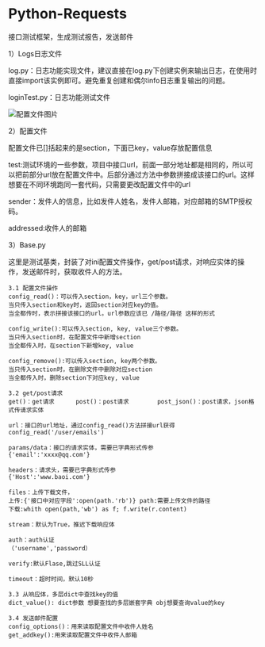 # Python-Requests
接口测试框架，生成测试报告，发送邮件

1）Logs日志文件

log.py：日志功能实现文件，建议直接在log.py下创建实例来输出日志，在使用时直接import该实例即可。避免重复创建和偶尔info日志重复输出的问题。

loginTest.py：日志功能测试文件



![配置文件图片](https://github.com/xuhaixiang1993/Python3-requests/blob/master/picture/config.jpg)

2）配置文件

配置文件已[]括起来的是section，下面已key，value存放配置信息

test:测试环境的一些参数，项目中接口url，前面一部分地址都是相同的，所以可以把前部分url放在配置文件中。后部分通过方法中参数拼接成该接口的url。这样想要在不同环境跑同一套代码，只需要更改配置文件中的url

sender：发件人的信息，比如发件人姓名，发件人邮箱，对应邮箱的SMTP授权码。

addressed:收件人的邮箱



3）Base.py

这里是测试基类，封装了对ini配置文件操作，get/post请求，对响应实体的操作，发送邮件时，获取收件人的方法。

    3.1 配置文件操作
	config_read()：可以传入section，key，url三个参数。
	当只传入section和key时，返回section对应key的值。
    当全都传时，表示拼接该接口的url。url参数应该已 /路径/路径 这样的形式
    
    config_write():可以传入section, key, value三个参数。
    当只传入section时，在配置文件中新增section
    当全都传入时，在section下新增key, value
    
    config_remove():可以传入section, key两个参数。
    当只传入section时，在删除文件中删除对应section
    当全都传入时，删除section下对应key, value
    
    3.2 get/post请求
    get()：get请求      post()：post请求        post_json()：post请求，json格式传请求实体
    
    url：接口的url地址，通过config_read()方法拼接url获得
    config_read('/user/emails')
    
    params/data：接口的请求实体，需要已字典形式传参
    {'email':'xxxx@qq.com'}
    
    headers：请求头，需要已字典形式传参 
    {'Host':'www.baoi.com'}
    
    files：上传下载文件，
    上传:{'接口中对应字段':open(path.'rb')} path:需要上传文件的路径
    下载:whith open(path,'wb') as f; f.write(r.content)
    
    stream：默认为True，推迟下载响应体
    
    auth：auth认证   
    （'username','password）
    
    verify:默认Flase,跳过SLL认证
    
    timeout：超时时间，默认10秒
    
    3.3 从响应体，多层dict中查找key的值
    dict_value(): dict参数 想要查找的多层嵌套字典 obj想要查询value的key
    
    3.4 发送邮件配置
    config_options()：用来读取配置文件中收件人姓名
    get_addkey():用来读取配置文件中收件人邮箱
    
    

